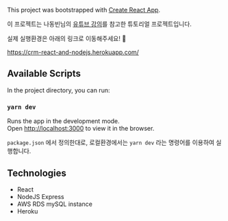 This project was bootstrapped with [Create React App](https://github.com/facebook/create-react-app).

이 프로젝트는 나동빈님의 [유튜브 강의](https://www.youtube.com/playlist?list=PLRx0vPvlEmdD1pSqKZiTihy5rplxecNpz)를
참고한 튜토리얼 프로젝트입니다.

실제 실행환경은 아래의 링크로 이동해주세요! 🚀

https://crm-react-and-nodejs.herokuapp.com/


## Available Scripts

In the project directory, you can run:

### `yarn dev`

Runs the app in the development mode.<br>
Open [http://localhost:3000](http://localhost:3000) to view it in the browser.

`package.json` 에서 정의한대로, 로컬환경에서는 `yarn dev` 라는 명령어를 이용하여 실행합니다.

##  Technologies

- React
- NodeJS Express
- AWS RDS mySQL instance
- Heroku